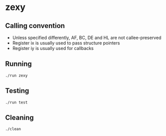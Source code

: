 # zexy

## Calling convention

* Unless specified differently, AF, BC, DE and HL are not callee-preserved
* Register ix is usually used to pass structure pointers
* Register iy is usually used for callbacks

## Running

```
./run zexy
```

## Testing

```
./run test
```

## Cleaning

```
./clean
```
